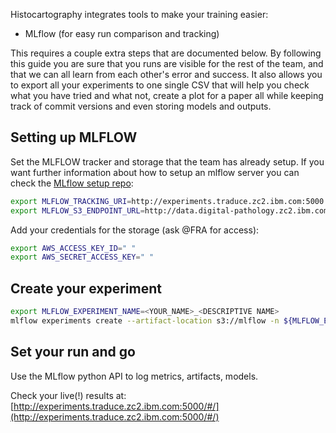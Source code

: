 Histocartography integrates tools to make your training easier:

- MLflow (for easy run comparison and tracking)

This requires a couple extra steps that are documented below. 
By following this guide you are sure that you runs are visible for the rest of 
the team, and that we can all learn from each other's error and success.
It also allows you to export all your experiments to one single CSV that will 
help you check what you have tried and what not, create a plot for a paper all 
while keeping track of commit versions and even storing models and outputs.


## Setting up MLFLOW 

Set the MLFLOW tracker and storage that the team has already setup. 
If you want further information about how to setup an mlflow server 
you can check the [MLflow setup repo](https://github.ibm.com/CHCLS/mlflow_setup):
```sh
export MLFLOW_TRACKING_URI=http://experiments.traduce.zc2.ibm.com:5000
export MLFLOW_S3_ENDPOINT_URL=http://data.digital-pathology.zc2.ibm.com:9000
```

Add your credentials for the storage (ask @FRA for access):
```sh
export AWS_ACCESS_KEY_ID=" "
export AWS_SECRET_ACCESS_KEY=" "
```


## Create your experiment
```sh
export MLFLOW_EXPERIMENT_NAME=<YOUR_NAME>_<DESCRIPTIVE NAME>
mlflow experiments create --artifact-location s3://mlflow -n ${MLFLOW_EXPERIMENT_NAME}
```

## Set your run and go

Use the MLflow python API to log metrics, artifacts, models. 

Check your live(!) results at: 
[http://experiments.traduce.zc2.ibm.com:5000/#/](http://experiments.traduce.zc2.ibm.com:5000/#/)
